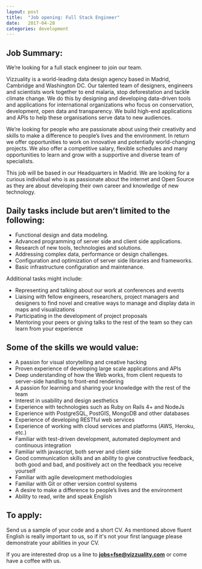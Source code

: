 ```yaml
---
layout: post
title:  "Job opening: Full Stack Engineer"
date:   2017-04-28 
categories: development
---
```


## Job Summary:

We’re looking for a full stack engineer to join our team. 

Vizzuality is a world-leading data design agency based in Madrid, Cambridge and Washington DC. Our talented team of designers, engineers and scientists work together to end malaria, stop deforestation and tackle climate change. We do this by designing and developing data-driven tools and applications for international organizations who focus on conservation, development, open data and transparency. We build high-end applications and APIs to help these organisations serve data to new audiences.  

We’re looking for people who are passionate about using their creativity and skills to make a difference to people’s lives and the environment. In return we offer opportunities to work on innovative and potentially world-changing projects. We also offer a competitive salary, flexible schedules and many opportunities to learn and grow with a supportive and diverse team of specialists.

This job will be based in our Headquarters in Madrid. We are looking for a curious individual who is as passionate about the internet and Open Source as they are about developing their own career and knowledge of new technology. 

## Daily tasks include but aren’t limited to the following:

* Functional design and data modeling.
* Advanced programming of server side and client side applications.
* Research of new tools, technologies and solutions.
* Addressing complex data, performance or design challenges.
* Configuration and optimization of server side libraries and frameworks.
* Basic infrastructure configuration and maintenance.

Additional tasks might include:

* Representing and talking about our work at conferences and events
* Liaising with fellow engineers, researchers, project managers and designers to find novel and creative ways to manage and display data in maps and visualizations 
* Participating in the development of project proposals
* Mentoring your peers or giving talks to the rest of the team so they can learn from your experience

## Some of the skills we would value:

* A passion for visual storytelling and creative hacking
* Proven experience of developing large scale applications and APIs
* Deep understanding of how the Web works, from client requests to server-side handling to front-end rendering
* A passion for learning and sharing your knowledge with the rest of the team
* Interest in usability and design aesthetics
* Experience with technologies such as Ruby on Rails 4+ and NodeJs
* Experience with PostgreSQL, PostGIS, MongoDB and other databases
* Experience of developing RESTful web services
* Experience of working with cloud services and platforms (AWS, Heroku, etc.)
* Familiar with test-driven development, automated deployment and continuous integration
* Familiar with javascript, both server and client side
* Good communication skills and an ability to give constructive feedback, both good and bad, and positively act on the feedback you receive yourself
* Familiar with agile development methodologies
* Familiar with Git or other version control systems
* A desire to make a difference to people’s lives and the environment
* Ability to read, write and speak English

## To apply:
Send us a sample of your code and a short CV. As mentioned above fluent English is really important to us, so if it's not your first language please demonstrate your abilities in your CV. 

If you are interested drop us a line to **[jobs+fse@vizzuality.com](mailto:jobs+fse@vizzuality.com)** or come have a coffee with us.
